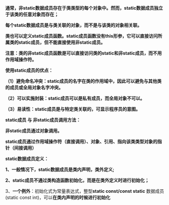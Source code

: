 **通常，非static数据成员存在于类类型的每个对象中。然而，static数据成员独立于该类的任意对象而存在；**

**每个static数据成员是与类关联的对象，而不是与该类的对象相关联。**

**类也可以定义static成员函数。static成员函数没有this形参，它可以直接访问所属类的static成员，但不能直接使用非static成员。**

**注意：类的非static成员函数是可以直接访问类的static和非static成员，而不用作用域操作符。**

**使用static成员的优点：**

**（1）避免命名冲突：static成员的名字在类的作用域中，因此可以避免与其他类的成员或全局对象名字冲突。**

**（2）可以实施封装：static成员可以是私有成员，而全局对象不可以。**

**（3）易读性：static成员是与特定类关联的，可显示程序员的意图。**

**static成员 与 非static成员调用方法：**

**非static成员通过对象调用。**

**static成员通过作用域操作符（直接调用）、对象、引用、指向该类类型对象的指针（间接调用）**

**static数据成员定义：**

**1、一般情况下，static数据成员是类内声明，类外定义;**

**2、static成员不通过类构造函数初始化，而是在类外定义时进行初始化；**

3、**一个例外**：初始化式为常量表达式，整型**static const/const static** 数据成员(static const int)，可以**在类内声明的时候进行初始化**
